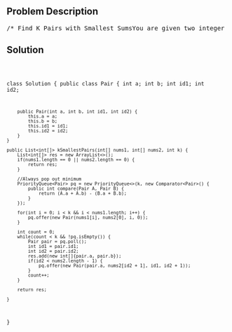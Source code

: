 <!--
<style>
  body { font-family: Arial, sans-serif; }
  .container { max-width: 700px; margin: 0 auto; padding: 10px; }
  .comment-block { background-color: #f9f9f9; padding: 10px; border-left: 5px solid #ccc; overflow-wrap: break-word; white-space: pre-wrap; }
  .code-block { background-color: #f4f4f4; padding: 10px; border: 1px solid #ddd; overflow-wrap: break-word; white-space: pre-wrap; }
</style>
-->

<div class='container'>
<h2>Problem Description</h2>
<div class='comment-block'>
<pre>
/* Find K Pairs with Smallest SumsYou are given two integer arrays nums1 and nums2 sorted in ascending orderand an integer k.Define a pair (u,v) which consists of one element from the first array andone element from the second array.Find the k pairs (u1,v1),(u2,v2) ...(uk,vk) with the smallest sums.Example 1:Input: nums1 = [1,7,11], nums2 = [2,4,6], k = 3Output: [[1,2],[1,4],[1,6]]Explanation: The first 3 pairs are returned from the sequence:             [1,2],[1,4],[1,6],[7,2],[7,4],[11,2],[7,6],[11,4],[11,6]Example 2:Input: nums1 = [1,1,2], nums2 = [1,2,3], k = 2Output: [1,1],[1,1]Explanation: The first 2 pairs are returned from the sequence:             [1,1],[1,1],[1,2],[2,1],[1,2],[2,2],[1,3],[1,3],[2,3]Example 3:Input: nums1 = [1,2], nums2 = [3], k = 3Output: [1,3],[2,3]Explanation: All possible pairs are returned from the sequence: [1,3],[2,3]Original Question: https://leetcode.com/problems/find-k-pairs-with-smallest-sums/description/Solution: https://leetcode.com/problems/find-k-pairs-with-smallest-sums/discuss/84551/simple-Java-O(KlogK)-solution-with-explanation*/</pre>
</div>

<h2>Solution</h2>
<div class='code-block'>
<pre><code class='language-java'>

class Solution {
    public class Pair {
        int a;
        int b;
        int id1;
        int id2;
        
        public Pair(int a, int b, int id1, int id2) {
            this.a = a;
            this.b = b;
            this.id1 = id1;
            this.id2 = id2;
        }
    }
    
    public List<int[]> kSmallestPairs(int[] nums1, int[] nums2, int k) {
        List<int[]> res = new ArrayList<>();
        if(nums1.length == 0 || nums2.length == 0) {
            return res;
        }
        
        //Always pop out minimum
        PriorityQueue<Pair> pq = new PriorityQueue<>(k, new Comparator<Pair>() {
            public int compare(Pair A, Pair B) {
                return (A.a + A.b) - (B.a + B.b);
            }
        });
        
        for(int i = 0; i < k && i < nums1.length; i++) {
            pq.offer(new Pair(nums1[i], nums2[0], i, 0));
        }
        
        int count = 0;
        while(count < k && !pq.isEmpty()) {
            Pair pair = pq.poll();
            int id1 = pair.id1;
            int id2 = pair.id2;
            res.add(new int[]{pair.a, pair.b});
            if(id2 < nums2.length - 1) {
                pq.offer(new Pair(pair.a, nums2[id2 + 1], id1, id2 + 1));
            }
            count++;
        }
        
        return res;

    }
}
</code></pre>
</div>
</div>
